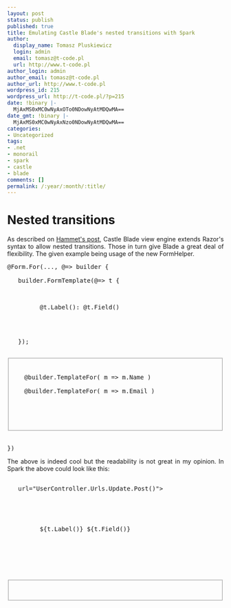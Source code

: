 ```yaml
---
layout: post
status: publish
published: true
title: Emulating Castle Blade's nested transitions with Spark
author:
  display_name: Tomasz Pluskiewicz
  login: admin
  email: tomasz@t-code.pl
  url: http://www.t-code.pl
author_login: admin
author_email: tomasz@t-code.pl
author_url: http://www.t-code.pl
wordpress_id: 215
wordpress_url: http://t-code.pl/?p=215
date: !binary |-
  MjAxMS0xMC0wNyAxOTo0NDowNyAtMDQwMA==
date_gmt: !binary |-
  MjAxMS0xMC0wNyAxNzo0NDowNyAtMDQwMA==
categories:
- Uncategorized
tags:
- .net
- monorail
- spark
- castle
- blade
comments: []
permalink: /:year/:month/:title/
---
```

<p><!--:en--></p>
<h1 style="text-align: justify;">Nested transitions</h1></p>
<p style="text-align: justify;">As described on <a href="http://hammett.castleproject.org/index.php/category/castle/monorail/">Hammet's post</a>, Castle Blade view engine extends Razor's syntax to allow nested transitions. Those in turn give Blade a great deal of flexibility. The given example being usage of the new FormHelper.</p></p>
<pre class="brush: rails; gutter: true">@Form.For(..., @=> builder {<br />
   builder.FormTemplate(@=> t {</p>
<div>
         @t.Label(): @t.Field()<br />
      </div><br />
   });</p>
<fieldset id="contactForm">
<p>   @builder.TemplateFor( m => m.Name )<br />
   @builder.TemplateFor( m => m.Email )</p>
<p>   </fieldset><br />
})</pre></p>
<p style="text-align: justify;">The above is indeed cool but the readability is not great in my opinion. In Spark the above could look like this:</p></p>
<pre class="brush: xml; gutter: true">
<form for="ViewData.Model"<br />
   url="UserController.Urls.Update.Post()"><br />
   <FormTemplate></p>
<div>
         ${t.Label()} ${t.Field()}<br />
      </div><br />
   </FormTemplate></p>
<fieldset id="contactForm">
      <Template for="Name" /><br />
      <Template for="Email" /><br />
   </fieldset><br />
</form></pre></p>
<p style="text-align: justify;">Unfortunately porting the syntax of nested transitions to Spark was not exactly easy. My initial solution was to use <a href="http://sparkviewengine.com/documentation/expressions#DeclaringMacros">macros</a>. I wrote about it on <a href="https://groups.google.com/forum/#!topic/spark-dev/-5yRXd2DPIQ">Spark's discussions group</a>. However this solution was far from perfect and following Robert's suggestions I changed the implementation to <a href="http://sparkviewengine.com/documentation/bindings">bindings</a> and helper methods.</p></p>
<h1 style="text-align: justify;">Nested tra... what?</h1></p>
<p style="text-align: justify;">Nested transition, or blocks are evaluated as inline lambdas. This means that the some of the XML tags will have to be evaluated as either a compatible method call or it's body.</p></p>
<p style="text-align: justify;">In the above example those custom tags are <Form>, <FormTemplate> and <Template>. They correspond to lines 1, 2, 10 and 11 in the Blade code fragment. The above example transforms into something like the following in C#:</p></p>
<pre class="brush: csharp; gutter: true">Form.For(<br />
   ViewData.Model,<br />
   UserController.Urls.Update.Post(),<br />
   builder =><br />
      {<br />
         builder.FormTemplate(<br />
            t =><br />
               new HtmlResult("rendered content"));</p>
<p>               // some output writing</p>
<p>               builder.TemplateFor(m => m.Name);<br />
               builder.TemplateFor(m => m.Email);</p>
<p>               // some output writing</p>
<p>               return new HtmlResult("rendered content");<br />
      }<br />
);</pre></p>
<p style="text-align: justify;">The most important parts are indeed the lambda expressions. The tricky part was transforming Spark's XML to te above-like form.</p></p>
<h1 style="text-align: justify;">Bindings to the rescue</h1><br />
For the mentioned transformations needed for this example to work I created 3 transformation. One for each method called (ie. Form.For, builder.FormTemplate and builder.TemplateFor):</p>
<pre class="brush: xml; gutter: true"><bindings><br />
  <element name="form"><br />
    <start># Form.For(@for, @url,<br />
    builder => new Castle.MonoRail.Helpers.HtmlResult(<br />
      formOutputWriter =>&nbsp;{<br />
      using(OutputScope(formOutputWriter)) {<br />
    </start><br />
    <end># }}));</end><br />
  </element></p>
<p>  <element name="Template"><br />
    builder.TemplateFor( model => model.@for )<br />
  </element></p>
<p>  <element name="FormTemplate"><br />
    <start># builder.FormTemplate(<br />
    t => new Castle.MonoRail.Helpers.HtmlResult(<br />
      formTemplateOutputWriter => {<br />
        using(OutputScope(formTemplateOutputWriter)) {<br />
    </start><br />
    <end># }}));</end><br />
  </element></pre></p>
<p style="text-align: justify;">Bindings transform a nonstandard tag defined by the name attribute into a given form and can take any number of parameters. It this example <Form> tag, if supplied for and url parameters transforms into a FormHelper#For call, it's content rendered as usually by Spark. <FormTemplate> tag being a simmilar case. Any <Template> tag transforms into a simple GenFormBuilder#TemplateFor call without body, but requires a 'for' parameter, which is the current model's property.</p></p>
<h1 style="text-align: justify;">Other uses</h1></p>
<p style="text-align: justify;">I would assume that those nested transitions will be heavily used in Blade and thus the above method could be used heavily when working with the new Monorail's lambda API.</p></p>
<p style="text-align: justify;">Because of that these and other bindings are stored in an embedded resource and I have created custom IBindingProvider decoratod class, which will combine them with any custom user bindings. This class can be found <a href="https://github.com/ploosqva/Castle.MonoRail3/blob/master/src/Castle.MonoRail.ViewEngines.Spark/Castle.Monorail.ViewEngines.Spark/Bindings/MR3BindingProvider.cs">here</a>.</p><br />
<!--:--></p>
